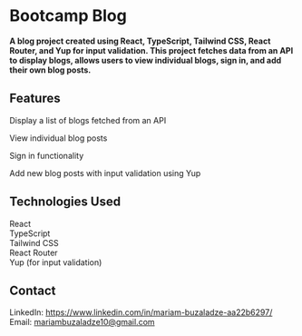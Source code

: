 # Bootcamp Blog  

**A blog project created using React, TypeScript, Tailwind CSS, React Router, and Yup for input validation. This project fetches data from an API to display blogs, allows users to view individual blogs, sign in, and add their own blog posts.**  


## Features
Display a list of blogs fetched from an API  

View individual blog posts  

Sign in functionality  

Add new blog posts with input validation using Yup  


## Technologies Used
React  
TypeScript  
Tailwind CSS  
React Router  
Yup (for input validation)  


## Contact

LinkedIn: https://www.linkedin.com/in/mariam-buzaladze-aa22b6297/  
Email: mariambuzaladze10@gmail.com
